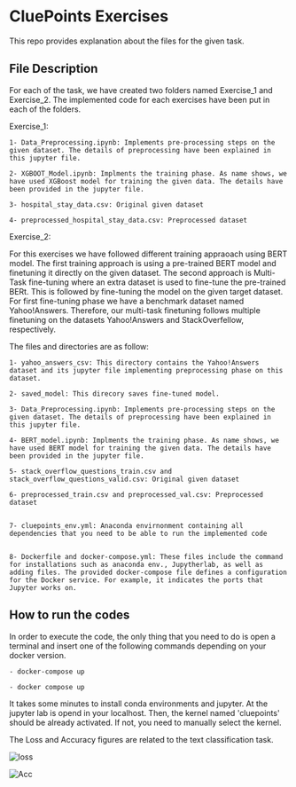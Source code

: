 # CluePoints Exercises

This repo provides explanation about the files for the given task.


## File Description
For each of the task, we have created two folders named Exercise_1 and Exercise_2. The implemented code for each exercises have been put in each of the folders.

Exercise_1: 
	
	1- Data_Preprocessing.ipynb: Implements pre-processing steps on the given dataset. The details of preprocessing have been explained in this jupyter file.
	
	2- XGBOOT_Model.ipynb: Implments the training phase. As name shows, we have used XGBoost model for training the given data. The details have been provided in the jupyter file.
	
	3- hospital_stay_data.csv: Original given dataset
	
	4- preprocessed_hospital_stay_data.csv: Preprocessed dataset

Exercise_2:
	
For this exercises we have followed different training appraoach using BERT model. The first training approach is using a pre-trained BERT model and finetuning it directly on the given dataset. The second approach is Multi-Task fine-tuning where an extra dataset is used to fine-tune the pre-trained BERt. This is followed by fine-tuning the model on the given target dataset. For first fine-tuning phase we have a benchmark dataset named Yahoo!Answers. Therefore, our multi-task finetuning follows multiple finetuning on the datasets Yahoo!Answers and StackOverfellow, respectively.

The files and directories are as follow:

	1- yahoo_answers_csv: This directory contains the Yahoo!Answers dataset and its jupyter file implementing preprocessing phase on this dataset.
	
	2- saved_model: This direcory saves fine-tuned model.
	
	3- Data_Preprocessing.ipynb: Implements pre-processing steps on the given dataset. The details of preprocessing have been explained in this jupyter file.
	
	4- BERT_model.ipynb: Implments the training phase. As name shows, we have used BERT model for training the given data. The details have been provided in the jupyter file.
	
	5- stack_overflow_questions_train.csv and stack_overflow_questions_valid.csv: Original given dataset
	
	6- preprocessed_train.csv and preprocessed_val.csv: Preprocessed dataset


	7- cluepoints_env.yml: Anaconda envirnonment containing all dependencies that you need to be able to run the implemented code


	8- Dockerfile and docker-compose.yml: These files include the command for installations such as anaconda env., Jupytherlab, as well as adding files. The provided docker-compose file defines a configuration for the Docker service. For example, it indicates the ports that Jupyter works on. 



## How to run the codes

In order to execute the code, the only thing that you need to do is open a terminal and insert one of the following commands depending on your docker version.

	- docker-compose up
	
	- docker compose up 

It takes some minutes to install conda environments and jupyter. At the jupyter lab is opend in your localhost. Then, the kernel named 'cluepoints' should be already activated. If not, you need to manually select the kernel. 


The Loss and Accuracy figures are related to the text classification task.


![loss](CluePoints_Exercises/Results/loss.png)


![Acc](Results/acc.png)

